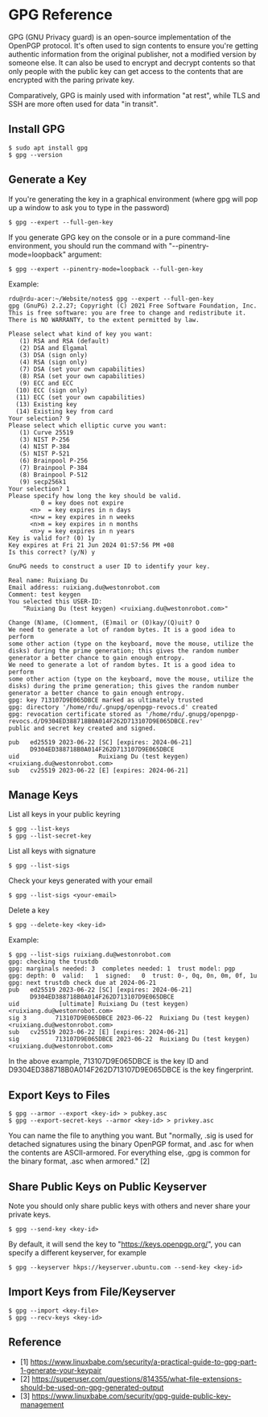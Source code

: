 # GPG Reference

GPG (GNU Privacy guard) is an open-source implementation of the OpenPGP protocol. It's often used to sign contents to ensure you're getting authentic information from the original publisher, not a modified version by someone else. It can also be used to encrypt and decrypt contents so that only people with the public key can get access to the contents that are encrypted with the paring private key.

Comparatively, GPG is mainly used with information "at rest", while TLS and SSH are more often used for data "in transit". 

## Install GPG

```
$ sudo apt install gpg
$ gpg --version
```

## Generate a Key

If you're generating the key in a graphical environment (where gpg will pop up a window to ask you to type in the password)

```
$ gpg --expert --full-gen-key
```

If you generate GPG key on the console or in a pure command-line environment, you should run the command with "--pinentry-mode=loopback" argument:

```
$ gpg --expert --pinentry-mode=loopback --full-gen-key
```

Example:

```
rdu@rdu-acer:~/Website/notes$ gpg --expert --full-gen-key
gpg (GnuPG) 2.2.27; Copyright (C) 2021 Free Software Foundation, Inc.
This is free software: you are free to change and redistribute it.
There is NO WARRANTY, to the extent permitted by law.

Please select what kind of key you want:
   (1) RSA and RSA (default)
   (2) DSA and Elgamal
   (3) DSA (sign only)
   (4) RSA (sign only)
   (7) DSA (set your own capabilities)
   (8) RSA (set your own capabilities)
   (9) ECC and ECC
  (10) ECC (sign only)
  (11) ECC (set your own capabilities)
  (13) Existing key
  (14) Existing key from card
Your selection? 9
Please select which elliptic curve you want:
   (1) Curve 25519
   (3) NIST P-256
   (4) NIST P-384
   (5) NIST P-521
   (6) Brainpool P-256
   (7) Brainpool P-384
   (8) Brainpool P-512
   (9) secp256k1
Your selection? 1
Please specify how long the key should be valid.
         0 = key does not expire
      <n>  = key expires in n days
      <n>w = key expires in n weeks
      <n>m = key expires in n months
      <n>y = key expires in n years
Key is valid for? (0) 1y
Key expires at Fri 21 Jun 2024 01:57:56 PM +08
Is this correct? (y/N) y

GnuPG needs to construct a user ID to identify your key.

Real name: Ruixiang Du
Email address: ruixiang.du@westonrobot.com
Comment: test keygen
You selected this USER-ID:
    "Ruixiang Du (test keygen) <ruixiang.du@westonrobot.com>"

Change (N)ame, (C)omment, (E)mail or (O)kay/(Q)uit? O
We need to generate a lot of random bytes. It is a good idea to perform
some other action (type on the keyboard, move the mouse, utilize the
disks) during the prime generation; this gives the random number
generator a better chance to gain enough entropy.
We need to generate a lot of random bytes. It is a good idea to perform
some other action (type on the keyboard, move the mouse, utilize the
disks) during the prime generation; this gives the random number
generator a better chance to gain enough entropy.
gpg: key 713107D9E065DBCE marked as ultimately trusted
gpg: directory '/home/rdu/.gnupg/openpgp-revocs.d' created
gpg: revocation certificate stored as '/home/rdu/.gnupg/openpgp-revocs.d/D9304ED388718B0A014F262D713107D9E065DBCE.rev'
public and secret key created and signed.

pub   ed25519 2023-06-22 [SC] [expires: 2024-06-21]
      D9304ED388718B0A014F262D713107D9E065DBCE
uid                      Ruixiang Du (test keygen) <ruixiang.du@westonrobot.com>
sub   cv25519 2023-06-22 [E] [expires: 2024-06-21]
```

## Manage Keys

List all keys in your public keyring

```
$ gpg --list-keys
$ gpg --list-secret-key
```

List all keys with signature

```
$ gpg --list-sigs
```

Check your keys generated with your email

```
$ gpg --list-sigs <your-email>
```

Delete a key

```
$ gpg --delete-key <key-id>
```

Example:

```
$ gpg --list-sigs ruixiang.du@westonrobot.com
gpg: checking the trustdb
gpg: marginals needed: 3  completes needed: 1  trust model: pgp
gpg: depth: 0  valid:   1  signed:   0  trust: 0-, 0q, 0n, 0m, 0f, 1u
gpg: next trustdb check due at 2024-06-21
pub   ed25519 2023-06-22 [SC] [expires: 2024-06-21]
      D9304ED388718B0A014F262D713107D9E065DBCE
uid           [ultimate] Ruixiang Du (test keygen) <ruixiang.du@westonrobot.com>
sig 3        713107D9E065DBCE 2023-06-22  Ruixiang Du (test keygen) <ruixiang.du@westonrobot.com>
sub   cv25519 2023-06-22 [E] [expires: 2024-06-21]
sig          713107D9E065DBCE 2023-06-22  Ruixiang Du (test keygen) <ruixiang.du@westonrobot.com>
```

In the above example, 713107D9E065DBCE is the key ID and D9304ED388718B0A014F262D713107D9E065DBCE is the key fingerprint.

## Export Keys to Files

```
$ gpg --armor --export <key-id> > pubkey.asc
$ gpg --export-secret-keys --armor <key-id> > privkey.asc
```

You can name the file to anything you want. But "normally, .sig is used for detached signatures using the binary OpenPGP format, and .asc for when the contents are ASCII-armored. For everything else, .gpg is common for the binary format, .asc when armored." [2]

## Share Public Keys on Public Keyserver

Note you should only share public keys with others and never share your private keys.

```
$ gpg --send-key <key-id>
```

By default, it will send the key to "https://keys.openpgp.org/", you can specify a different keyserver, for example

```
$ gpg --keyserver hkps://keyserver.ubuntu.com --send-key <key-id>
```

## Import Keys from File/Keyserver

```
$ gpg --import <key-file>
$ gpg --recv-keys <key-id>
```

## Reference

* [1] https://www.linuxbabe.com/security/a-practical-guide-to-gpg-part-1-generate-your-keypair
* [2] https://superuser.com/questions/814355/what-file-extensions-should-be-used-on-gpg-generated-output
* [3] https://www.linuxbabe.com/security/gpg-guide-public-key-management